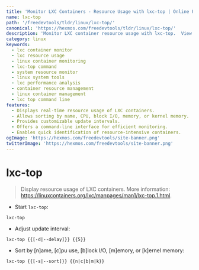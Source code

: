 ```yaml
---
title: 'Monitor LXC Containers - Resource Usage with lxc-top | Online Free DevTools by Hexmos'
name: lxc-top
path: '/freedevtools/tldr/linux/lxc-top/'
canonical: 'https://hexmos.com/freedevtools/tldr/linux/lxc-top/'
description: 'Monitor LXC container resource usage with lxc-top.  View CPU, memory, and I/O statistics for Linux containers. Free online tool, no registration required.'
category: linux
keywords:
  - lxc container monitor
  - lxc resource usage
  - linux container monitoring
  - lxc-top command
  - system resource monitor
  - linux system tools
  - lxc performance analysis
  - container resource management
  - linux container management
  - lxc top command line
features:
  - Displays real-time resource usage of LXC containers.
  - Allows sorting by name, CPU, block I/O, memory, or kernel memory.
  - Provides customizable update intervals.
  - Offers a command-line interface for efficient monitoring.
  - Enables quick identification of resource-intensive containers.
ogImage: 'https://hexmos.com/freedevtools/site-banner.png'
twitterImage: 'https://hexmos.com/freedevtools/site-banner.png'
---
```


# lxc-top

> Display resource usage of LXC containers.
> More information: <https://linuxcontainers.org/lxc/manpages/man1/lxc-top.1.html>.

- Start `lxc-top`:

`lxc-top`

- Adjust update interval:

`lxc-top {{[-d|--delay]}} {{5}}`

- Sort by [n]ame, [c]pu use, [b]lock I/O, [m]emory, or [k]ernel memory:

`lxc-top {{[-s|--sort]}} {{n|c|b|m|k}}`
